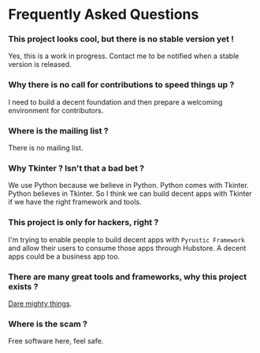 # Frequently Asked Questions

### This project looks cool, but there is no stable version yet !
Yes, this is a work in progress. Contact me to be notified when a stable version is released.

### Why there is no call for contributions to speed things up ?
I need to build a decent foundation and then prepare a welcoming environment for contributors.

### Where is the mailing list ?
There is no mailing list.

### Why Tkinter ? Isn't that a bad bet ?
We use Python because we believe in Python. Python comes with Tkinter. Python believes in Tkinter.  So I think we can build decent apps with Tkinter if we have the right framework and tools.

### This project is only for hackers, right ?
I'm trying to enable people to build decent apps with `Pyrustic Framework` and allow their users to consume those apps through Hubstore. A decent apps could be a business app too.

### There are many great tools and frameworks, why this project exists ?
[Dare mighty things](https://www.theguardian.com/science/2021/feb/23/dare-mighty-things-hidden-message-found-on-nasa-mars-rover-parachute).

### Where is the scam ?
Free software here, feel safe.
